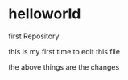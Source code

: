 # helloworld
first Repository

this is my first time to edit this file

the above things are the changes
